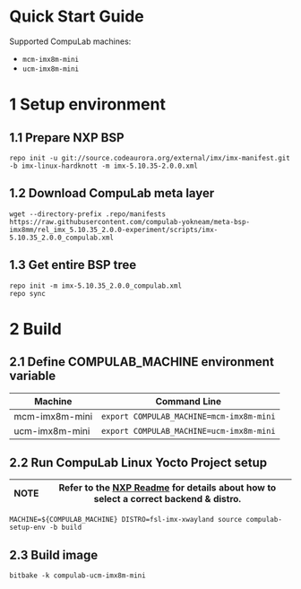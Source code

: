 # Quick Start Guide

Supported CompuLab machines:
* `mcm-imx8m-mini`
* `ucm-imx8m-mini`

# 1 Setup environment
## 1.1 Prepare NXP BSP
```
repo init -u git://source.codeaurora.org/external/imx/imx-manifest.git -b imx-linux-hardknott -m imx-5.10.35-2.0.0.xml
```
## 1.2 Download CompuLab meta layer
```
wget --directory-prefix .repo/manifests https://raw.githubusercontent.com/compulab-yokneam/meta-bsp-imx8mm/rel_imx_5.10.35_2.0.0-experiment/scripts/imx-5.10.35_2.0.0_compulab.xml
```
## 1.3 Get entire BSP tree
```
repo init -m imx-5.10.35_2.0.0_compulab.xml
repo sync
```

# 2 Build
## 2.1 Define COMPULAB_MACHINE environment variable
|Machine|Command Line|
|---|---|
|mcm-imx8m-mini|```export COMPULAB_MACHINE=mcm-imx8m-mini```
|ucm-imx8m-mini|```export COMPULAB_MACHINE=ucm-imx8m-mini```

## 2.2 Run CompuLab Linux Yocto Project setup
|NOTE|Refer to the [NXP Readme](https://source.codeaurora.org/external/imx/meta-imx/tree/README?h=hardknott-5.10.35-2.0.0) for details about how to select a correct backend & distro.|
|---|---|
```
MACHINE=${COMPULAB_MACHINE} DISTRO=fsl-imx-xwayland source compulab-setup-env -b build
```
## 2.3 Build image
```
bitbake -k compulab-ucm-imx8m-mini
```
